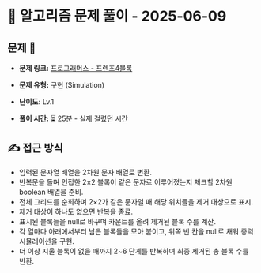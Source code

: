 # 📝 알고리즘 문제 풀이 - 2025-06-09

## 문제 📖

- **문제 링크:** [프로그래머스 - 프렌즈4블록](https://school.programmers.co.kr/learn/courses/30/lessons/17679)

- **문제 유형:** 구현 (Simulation)

- **난이도:** Lv.1

- **풀이 시간:** ⏳ 25분 - 실제 걸렸던 시간

## ✍ 접근 방식

- 입력된 문자열 배열을 2차원 문자 배열로 변환.
- 반복문을 돌며 인접한 2×2 블록이 같은 문자로 이루어졌는지 체크할 2차원 boolean 배열을 준비.
- 전체 그리드를 순회하며 2×2가 같은 문자일 때 해당 위치들을 제거 대상으로 표시.
- 제거 대상이 하나도 없으면 반복을 종료.
- 표시된 블록들을 null로 바꾸며 카운트를 올려 제거된 블록 수를 계산.
- 각 열마다 아래에서부터 남은 블록들을 모아 붙이고, 위쪽 빈 칸을 null로 채워 중력 시뮬레이션을 구현.
- 더 이상 지울 블록이 없을 때까지 2~6 단계를 반복하며 최종 제거된 총 블록 수를 반환.
